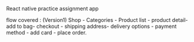 React native practice assignment app

flow covered : (Version1)
Shop - Categories - Product list - product detail- add to bag- checkout - shipping address- delivery options - payment method - add card - place order.
